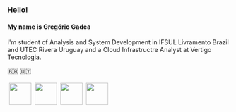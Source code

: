 <h3>Hello!</h3>
<h4>My name is Gregório Gadea</h4>
I'm student of Analysis and System Development in IFSUL Livramento Brazil and UTEC Rivera Uruguay and a Cloud Infrastructre Analyst at Vertigo Tecnologia.

🇧🇷 🇺🇾

<div style="display: flex;">
    <!--Terraform--->
    <img src="https://www.svgrepo.com/show/376353/terraform.svg" 
    style="width: 50px; height: 50px; margin: 4px;">
    <!--Docker-->
    <img src="https://www.svgrepo.com/show/373553/docker.svg" 
    style="width: 50px; height: 50px; margin: 4px;">
    <!--AWS-->
    <img src="https://www.svgrepo.com/show/448266/aws.svg" 
    style="width: 50px; height: 50px; margin: 4px;">
    <!--Java-->
    <img src="https://www.svgrepo.com/show/452234/java.svg" 
    style="width: 50px; height: 50px; margin: 4px;">
    
</div>


